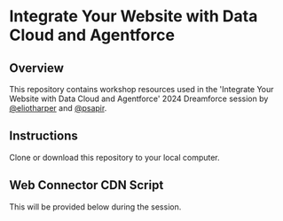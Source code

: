 # Integrate Your Website with Data Cloud and Agentforce

## Overview
This repository contains workshop resources used in the 'Integrate Your Website with Data Cloud and Agentforce' 2024 Dreamforce session by [@eliotharper](https://github.com/eliotharper) and [@psapir](https://github.com/psapir).

## Instructions
Clone or download this repository to your local computer.

## Web Connector CDN Script
This will be provided below during the session. 

````

````

